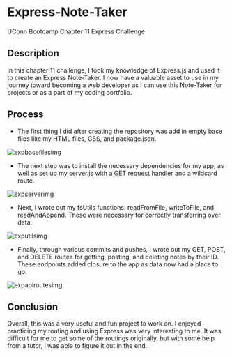 # Express-Note-Taker
UConn Bootcamp Chapter 11 Express Challenge

## Description
In this chapter 11 challenge, I took my knowledge of Express.js and used it to create an Express Note-Taker.  I now have a valuable asset to use in my journey toward becoming a web developer as I can use this Note-Taker for projects or as a part of my coding portfolio.


## Process
* The first thing I did after creating the repository was add in empty base files like my HTML files, CSS, and package.json.

![expbasefilesimg](https://github.com/DaelenWall/Express-Note-Taker/assets/122398507/a129682c-3e5b-42c1-b4a1-24fa222c02d3)



* The next step was to install the necessary dependencies for my app, as well as set up my server.js with a GET request handler and a wildcard route.

![expserverimg](https://github.com/DaelenWall/Express-Note-Taker/assets/122398507/32d5568c-4f4d-4cd2-8801-f167de392d3b)



* Next, I wrote out my fsUtils functions: readFromFile, writeToFile, and readAndAppend.  These were necessary for correctly transferring over data.

![exputilsimg](https://github.com/DaelenWall/Express-Note-Taker/assets/122398507/804147ba-c8e0-4f95-b018-a40415c4c007)



* Finally, through various commits and pushes, I wrote out my GET, POST, and DELETE routes for getting, posting, and deleting notes by their ID.  These endpoints added closure to the app as data now had a place to go.

![expapiroutesimg](https://github.com/DaelenWall/Express-Note-Taker/assets/122398507/d542a467-0693-4272-99ac-55354cda2ba4)



## Conclusion
Overall, this was a very useful and fun project to work on.  I enjoyed practicing my routing and using Express was very interesting to me.  It was difficult for me to get some of the routings originally, but with some help from a tutor, I was able to figure it out in the end.
